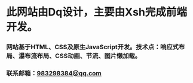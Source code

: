 # 此网站由Dq设计，主要由Xsh完成前端开发。
### 网站基于HTML、CSS及原生JavaScript开发。技术点：响应式布局、瀑布流布局、CSS动画、节流、图片懒加载。
### 联系邮箱：983298384@qq.com